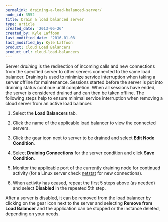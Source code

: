 ```yaml
---
permalink: draining-a-load-balanced-server/
node_id: 3552
title: Drain a load balanced server
type: article
created_date: '2013-06-26'
created_by: Kyle Laffoon
last_modified_date: '2016-01-08'
last_modified_by: Kyle Laffoon
product: Cloud Load Balancers
product_url: cloud-load-balancers
---
```


Server *draining* is the redirection of incoming calls and new
connections from the specified server to other servers connected to the
same load balancer. Draining is used to minimize service
interruption when taking a server offline for maintenance.
Sessions started before the server is put into draining status
continue until completion.  When all sessions have ended, the
server is considered drained and can then be taken offline. The
following steps help to ensure minimal service interruption
when removing a cloud server from an active load balancer.

1.  Select the **Load Balancers** tab.
2.  Click the name of the applicable load balancer to view the
    connected servers.
3.  Click the gear icon next to server to be drained and select **Edit Node Condition**.

4.  Select **Draining Connections** for the server condition and click
    **Save Condition**.

5.  Monitor the applicable port of the currently draining node for
    continued activity (for a Linux server check
    [netstat](/how-to/checking-listening-ports-with-netstat)
    for new connections).
6.  When activity has ceased, repeat the first 5 steps above (as needed)
    and select **Disabled** in the repeated 5th step.

After a server is disabled, it can be removed from the load balancer by clicking on the gear icon next to the server and selecting **Remove from Load Balancer** and the
application can be stopped or the instance deleted, depending on your
needs.
